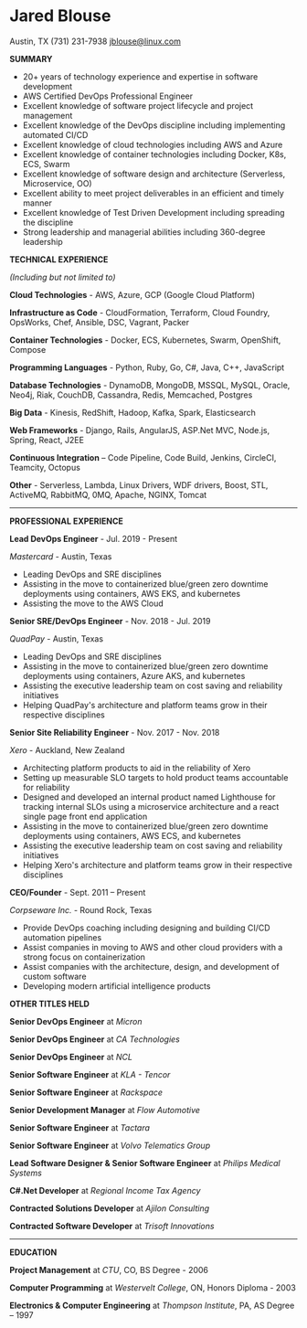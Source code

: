 # Jared Blouse
Austin, TX  (731) 231-7938  jblouse@linux.com

**SUMMARY**

- 20+ years of technology experience and expertise in software development
- AWS Certified DevOps Professional Engineer
- Excellent knowledge of software project lifecycle and project management
- Excellent knowledge of the DevOps discipline including implementing automated CI/CD
- Excellent knowledge of cloud technologies including AWS and Azure
- Excellent knowledge of container technologies including Docker, K8s, ECS, Swarm
- Excellent knowledge of software design and architecture (Serverless, Microservice, OO)
- Excellent ability to meet project deliverables in an efficient and timely manner
- Excellent knowledge of Test Driven Development including spreading the discipline
- Strong leadership and managerial abilities including 360-degree leadership

**TECHNICAL EXPERIENCE**

_(Including but not limited to)_

**Cloud Technologies** - AWS, Azure, GCP (Google Cloud Platform)

**Infrastructure as Code** - CloudFormation, Terraform, Cloud Foundry, OpsWorks, Chef, Ansible, DSC, Vagrant, Packer

**Container Technologies** - Docker, ECS, Kubernetes, Swarm, OpenShift, Compose

**Programming Languages** - Python, Ruby, Go, C#, Java, C++, JavaScript

**Database Technologies** - DynamoDB, MongoDB, MSSQL, MySQL, Oracle, Neo4j, Riak, CouchDB, Cassandra, Redis, Memcached, Postgres

**Big Data** - Kinesis, RedShift, Hadoop, Kafka, Spark, Elasticsearch

**Web Frameworks** - Django, Rails, AngularJS, ASP.Net MVC, Node.js, Spring, React, J2EE

**Continuous Integration** – Code Pipeline, Code Build, Jenkins, CircleCI, Teamcity, Octopus

**Other** - Serverless, Lambda, Linux Drivers, WDF drivers, Boost, STL, ActiveMQ, RabbitMQ, 0MQ, Apache, NGINX, Tomcat

___
**PROFESSIONAL EXPERIENCE**


**Lead DevOps Engineer** - Jul. 2019 - Present

_Mastercard -_ Austin, Texas

- Leading DevOps and SRE disciplines
- Assisting in the move to containerized blue/green zero downtime deployments using containers, AWS EKS, and kubernetes
- Assisting the move to the AWS Cloud

**Senior SRE/DevOps Engineer** - Nov. 2018 - Jul. 2019

_QuadPay -_ Austin, Texas

- Leading DevOps and SRE disciplines
- Assisting in the move to containerized blue/green zero downtime deployments using containers, Azure AKS, and kubernetes
- Assisting the executive leadership team on cost saving and reliability initiatives
- Helping QuadPay&#39;s architecture and platform teams grow in their respective disciplines

**Senior Site Reliability Engineer** - Nov. 2017 - Nov. 2018

_Xero_ - Auckland, New Zealand

- Architecting platform products to aid in the reliability of Xero
- Setting up measurable SLO targets to hold product teams accountable for reliability
- Designed and developed an internal product named Lighthouse for tracking internal SLOs using a microservice architecture and a react single page front end application
- Assisting in the move to containerized blue/green zero downtime deployments using containers, AWS ECS, and kubernetes
- Assisting the executive leadership team on cost saving and reliability initiatives
- Helping Xero&#39;s architecture and platform teams grow in their respective disciplines

**CEO/Founder** - Sept. 2011 – Present

_Corpseware Inc._ - Round Rock, Texas

- Provide DevOps coaching including designing and building CI/CD automation pipelines
- Assist companies in moving to AWS and other cloud providers with a strong focus on containerization
- Assist companies with the architecture, design, and development of custom software
- Developing modern artificial intelligence products

**OTHER TITLES HELD**

**Senior DevOps Engineer** at _Micron_

**Senior DevOps Engineer** at _CA Technologies_

**Senior DevOps Engineer** at _NCL_

**Senior Software Engineer** at _KLA - Tencor_

**Senior Software Engineer** at _Rackspace_

**Senior Development Manager** at _Flow Automotive_

**Senior Software Engineer** at _Tactara_

**Senior Software Engineer** at _Volvo Telematics Group_

**Lead Software Designer &amp; Senior Software Engineer** at _Philips Medical Systems_

**C#.Net Developer** at _Regional Income Tax Agency_

**Contracted Solutions Developer** at _Ajilon Consulting_

**Contracted Software Developer** at _Trisoft Innovations_

___
**EDUCATION**

**Project Management** at _CTU_, CO, BS Degree - 2006

**Computer Programming** at _Westervelt College_, ON, Honors Diploma - 2003

**Electronics &amp; Computer Engineering** at _Thompson Institute_, PA, AS Degree – 1997
